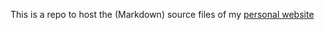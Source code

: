 This is a repo to host the (Markdown) source files of my [personal website](https://suredream.github.io/)